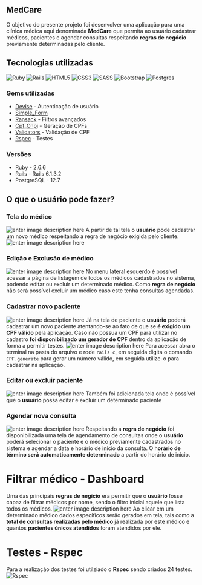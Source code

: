 ## MedCare
O objetivo do presente projeto foi desenvolver uma aplicação para uma clínica médica aqui denominada **MedCare** que permita ao usuário cadastrar médicos, pacientes e agendar consultas respeitando **regras de negócio** previamente determinadas pelo cliente.

## Tecnologias utilizadas
<img alt="Ruby" src="https://img.shields.io/badge/ruby-%23CC342D.svg?style=for-the-badge&logo=ruby&logoColor=white"/> <img alt="Rails" src="https://img.shields.io/badge/rails-%23CC0000.svg?style=for-the-badge&logo=ruby-on-rails&logoColor=white"/> <img alt="HTML5" src="https://img.shields.io/badge/html5-%23E34F26.svg?style=for-the-badge&logo=html5&logoColor=white"/> <img alt="CSS3" src="https://img.shields.io/badge/css3-%231572B6.svg?style=for-the-badge&logo=css3&logoColor=white"/> <img alt="SASS" src="https://img.shields.io/badge/SASS-hotpink.svg?style=for-the-badge&logo=SASS&logoColor=white"/> <img alt="Bootstrap" src="https://img.shields.io/badge/bootstrap-%23563D7C.svg?style=for-the-badge&logo=bootstrap&logoColor=white"/> <img alt="Postgres" src ="https://img.shields.io/badge/postgres-%23316192.svg?style=for-the-badge&logo=postgresql&logoColor=white"/>

### Gems utilizadas
 - [Devise](https://github.com/heartcombo/devise) - Autenticação de usuário
 - [Simple_Form](https://github.com/heartcombo/simple_form)
 -  [Ransack](https://github.com/activerecord-hackery/ransack) - Filtros avançados
 - [Cpf_Cnpj](https://github.com/fnando/cpf_cnpj) - Geração de CPFs
 - [Validators](https://github.com/fnando/validators) - Validação de CPF
 - [Rspec](https://github.com/rspec/rspec) - Testes

### Versões
 - Ruby - 2.6.6
 - Rails - Rails 6.1.3.2
- PostgreSQL -  12.7

## O que o usuário pode fazer?

### Tela do médico
![enter image description here](https://res.cloudinary.com/dloadb2bx/image/upload/v1623948994/medCare2_mzturl.png)
A partir de tal tela o **usuário** pode cadastrar um novo médico respeitando a regra de negócio exigida pelo cliente.
![enter image description here](https://res.cloudinary.com/dloadb2bx/image/upload/v1623951654/medCare2_eb4zut.gif)

### Edição e Exclusão de médico
![enter image description here](https://res.cloudinary.com/dloadb2bx/image/upload/v1623949544/medCare6_vzl8mh.png)
No menu lateral esquerdo é possível acessar a página de listagem de todos os médicos cadastrados no sistema, podendo editar ou excluir um determinado médico. Como **regra de negócio** não será possível excluir um médico caso este tenha consultas agendadas.

### Cadastrar novo paciente
![enter image description here](https://res.cloudinary.com/dloadb2bx/image/upload/v1623949079/medCare3_thkj8r.png)
Já na tela de paciente o **usuário** poderá cadastrar um novo paciente atentando-se ao fato de que se **é exigido um CPF válido** pela aplicação.
Caso não possua um CPF para utilizar no cadastro **foi disponibilizado um gerador de CPF** dentro da aplicação de forma a permitir testes.
![enter image description here](https://res.cloudinary.com/dloadb2bx/image/upload/v1623949194/medCarecpf_klvbx0.png)
Para acessar abra o terminal na pasta do arquivo e rode `rails c`, em seguida digita o comando `CPF.generate` para gerar um número válido, em seguida utilize-o para cadastrar na aplicação.

### Editar ou excluir paciente
![enter image description here](https://res.cloudinary.com/dloadb2bx/image/upload/v1623950394/medCare7_bgfzdk.png)
Também foi adicionada tela onde é possível que o **usuário** possa editar e excluir um determinado paciente

### Agendar nova consulta
![enter image description here](https://res.cloudinary.com/dloadb2bx/image/upload/v1623949363/medCare4_niciwy.png)
Respeitando a **regra de negócio** foi disponibilizada uma tela de agendamento de consultas onde o **usuário** poderá selecionar o paciente e o médico previamente cadastrados no sistema e agendar a data e horário de início da consulta. O h**orário de término será automaticamente determinado** a partir do horário de início.

# Filtrar médico - Dashboard
Uma das principais **regras de negício** era permitir que o **usuário** fosse capaz de filtrar médicos por nome, sendo o filtro inicial aquele que lista todos os médicos.
![enter image description here](https://res.cloudinary.com/dloadb2bx/image/upload/v1623951440/medCare_i31pcs.gif)
 Ao clicar em um determinado médico dados específicos serão gerados em tela, tais como a **total de consultas realizadas pelo médico** já realizada por este médico e quantos **pacientes únicos atendidos** foram atendidos por ele.

# Testes - Rspec
Para a realização dos testes foi utilziado o **Rspec** sendo criados 24 testes.
![Rspec](https://res.cloudinary.com/dloadb2bx/image/upload/v1623950824/medCareTest_mqvqsg.png)
